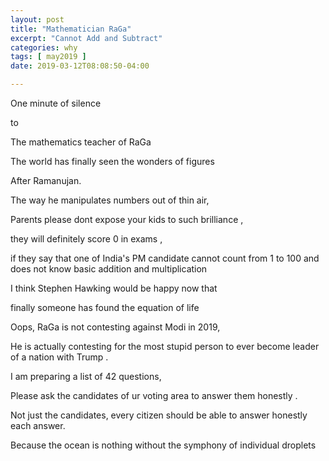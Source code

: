 ```yaml
---
layout: post
title: "Mathematician RaGa"
excerpt: "Cannot Add and Subtract"
categories: why
tags: [ may2019 ]
date: 2019-03-12T08:08:50-04:00

---
```


One minute of silence

to

The mathematics teacher of RaGa

The world has finally seen the wonders of figures

After Ramanujan.

The way he manipulates numbers out of thin air,

Parents please dont expose your kids to such brilliance ,

they will definitely score 0 in exams ,

if they say that one of India's PM candidate cannot count from 1 to 100 and does not know basic addition and multiplication

I think Stephen Hawking would be happy now that

finally someone has found the equation of life

Oops, RaGa is not contesting against Modi in 2019,

He is actually contesting for the most stupid person to ever become leader of a nation with Trump .

I am preparing a list of 42 questions,

Please ask the candidates of ur voting area to answer them honestly .

Not just the candidates, every citizen should be able to answer honestly each answer.

Because the ocean is nothing without the symphony of individual droplets
